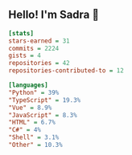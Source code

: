 ## Hello! I'm Sadra 👋

```ini
[stats]
stars-earned = 31
commits = 2224
gists = 4
repositories = 42
repositories-contributed-to = 12

[languages]
"Python" = 39%
"TypeScript" = 19.3%
"Vue" = 8.9%
"JavaScript" = 8.3%
"HTML" = 6.7%
"C#" = 4%
"Shell" = 3.1%
"Other" = 10.3%
```

<!--
**sadra1f/sadra1f** is a ✨ _special_ ✨ repository because its `README.md` (this file) appears on your GitHub profile.

Here are some ideas to get you started:

- 🔭 I’m currently working on ...
- 🌱 I’m currently learning ...
- 👯 I’m looking to collaborate on ...
- 🤔 I’m looking for help with ...
- 💬 Ask me about ...
- 📫 How to reach me: ...
- 😄 Pronouns: ...
- ⚡ Fun fact: ...
-->
